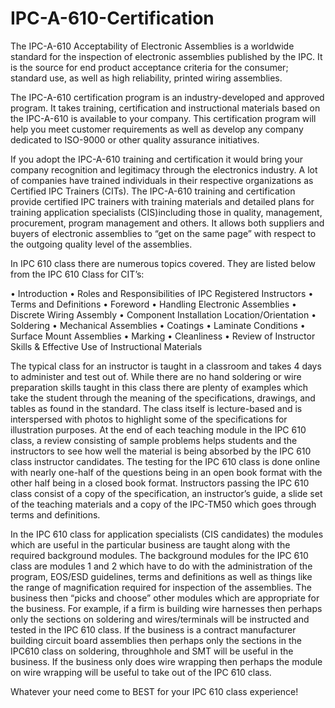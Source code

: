# IPC-A-610-Certification
The IPC-A-610 Acceptability of Electronic Assemblies is a worldwide standard for the inspection of electronic assemblies published by the
IPC. It is the source for end product acceptance criteria for the consumer; standard use, as well as high reliability, printed wiring 
assemblies. 

The IPC-A-610 certification program is an industry-developed and approved program. It takes training, certification and instructional 
materials based on the IPC-A-610 is available to your company. This certification program will help you meet customer requirements as 
well as develop any company dedicated to ISO-9000 or other quality assurance initiatives.

If you adopt the IPC-A-610 training and certification it would bring your company recognition and legitimacy through the electronics 
industry. A lot of companies have trained individuals in their respective organizations as Certified IPC Trainers (CITs). The IPC-A-610
training and certification provide certified IPC trainers with training materials and detailed plans for training application 
specialists (CIS)including those in quality, management, procurement, program management and others. It allows both suppliers and 
buyers of electronic assemblies to “get on the same page” with respect to the outgoing quality level of the assemblies.

In IPC 610 class there are numerous topics covered. They are listed below from the IPC 610 Class for CIT’s:

•	Introduction
•	Roles and Responsibilities of IPC Registered Instructors
•	Terms and Definitions
•	Foreword
•	Handling Electronic Assemblies
•	Discrete Wiring Assembly
•	Component Installation Location/Orientation
•	Soldering
•	Mechanical Assemblies
•	Coatings
•	Laminate Conditions
•	Surface Mount Assemblies
•	Marking
•	Cleanliness
•	Review of Instructor Skills & Effective Use of Instructional Materials

The typical class for an instructor is taught in a classroom and takes 4 days to administer and test out of. While there are no hand 
soldering or wire preparation skills taught in this class there are plenty of examples which take the student through the meaning of 
the specifications, drawings, and tables as found in the standard. The class itself is lecture-based and is interspersed with photos 
to highlight some of the specifications for illustration purposes. At the end of each teaching module in the IPC 610 class, a review 
consisting of sample problems helps students and the instructors to see how well the material is being absorbed by the IPC 610 class 
instructor candidates. The testing for the IPC 610 class is done online with nearly one-half of the questions being in an open book 
format with the other half being in a closed book format. Instructors passing the IPC 610 class consist of a copy of the specification,
an instructor’s guide, a slide set of the teaching materials and a copy of the IPC-TM50 which goes through terms and definitions.

In the IPC 610 class for application specialists (CIS candidates) the modules which are useful in the particular business are taught
along with the required background modules. The background modules for the IPC 610 class are modules 1 and 2 which have to do with the
administration of the program, EOS/ESD guidelines, terms and definitions as well as things like the range of magnification required 
for inspection of the assemblies. The business then “picks and choose” other modules which are appropriate for the business. For 
example, if a firm is building wire harnesses then perhaps only the sections on soldering and wires/terminals will be instructed and
tested in the IPC 610 class. If the business is a contract manufacturer building circuit board assemblies then perhaps only the sections 
in the IPC610 class on soldering, throughhole and SMT will be useful in the business. If the business only does wire wrapping then 
perhaps the module on wire wrapping will be useful to take out of the IPC 610 class.

Whatever your need come to BEST for your IPC 610 class experience!

